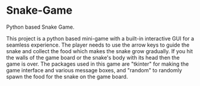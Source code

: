 # Snake-Game
Python based Snake Game.

This project is a python based mini-game with a built-in interactive GUI for a seamless experience. The player needs to use the arrow keys to guide the snake and collect the food which makes the snake grow gradually. If you hit the walls of the game board or the snake's body with its head then the game is over. The packages used in this game are "tkinter" for making the game interface and various message boxes, and "random" to randomly spawn the food for the snake on the game board. 
